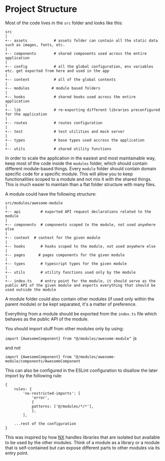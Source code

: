 # Project Structure

Most of the code lives in the `src` folder and looks like this:

```
src
|
+-- assets            # assets folder can contain all the static data such as images, fonts, etc.
|
+-- components        # shared components used across the entire application
|
+-- config            # all the global configuration, env variables etc. get exported from here and used in the app
|
+-- context           # all of the global contexts
|
+-- modules          # module based folders
|
+-- hooks             # shared hooks used across the entire application
|
+-- lib               # re-exporting different libraries preconfigured for the application
|
+-- routes            # routes configuration
|
+-- test              # test utilities and mock server
|
+-- types             # base types used accross the application
|
+-- utils             # shared utility functions
```

In order to scale the application in the easiest and most maintainable way, keep most of the code inside the `modules` folder, which should contain different module-based things. Every `module` folder should contain domain specific code for a specific module. This will allow you to keep functionalities scoped to a module and not mix it with the shared things. This is much easier to maintain than a flat folder structure with many files.

A module could have the following structure:

```
src/modules/awesome-module
|
+-- api         # exported API request declarations related to the module
|
+-- components  # components scoped to the module, not used anywhere else
|
+-- context  # context for the given module
|
+-- hooks       # hooks scoped to the module, not used anywhere else
|
+-- pages      # pages components for the given module
|
+-- types       # typescript types for the given module
|
+-- utils       # utility functions used only by the module
|
+-- index.ts    # entry point for the module, it should serve as the public API of the given module and exports everything that should be used outside the module
```

A module folder could also contain other modules (if used only within the parent module) or be kept separated, it's a matter of preference.

Everything from a module should be exported from the `index.ts` file which behaves as the public API of the module.

You should import stuff from other modules only by using:

`import {AwesomeComponent} from "@/modules/awesome-module" `js

and not

`import {AwesomeComponent} from "@/modules/awesome-module/components/AwesomeComponent`

This can also be configured in the ESLint configuration to disallow the later import by the following rule:

```
{
    rules: {
        'no-restricted-imports': [
            'error',
            {
            patterns: ['@/modules/*/*'],
            },
        ],

    ...rest of the configuration
}
```

This was inspired by how [NX](https://nx.dev/) handles libraries that are isolated but available to be used by the other modules. Think of a module as a library or a module that is self-contained but can expose different parts to other modules via its entry point.
